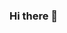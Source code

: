 ### Hi there 👋

<!--
**smithnaomi/smithnaomi** is a ✨ _special_ ✨ repository because its `README.md` (this file) appears on your GitHub profile.


#### More facts

- ✔️ Can code
- ✔️ Have a [Portfolio]()
- ✔️ Can roller skate
- ✖️ ~~Can fix your phone~~
- ✖️ ~~Can make you a cake~~
- ✖️ ~~Can lend you money~~
Here are some ideas to get you started:

- 🔭 I’m currently working on my React portfolio ...
- 🌱 I’m currently learning ...
- 👯 I’m looking to collaborate on ...
- 🤔 I’m looking for help with ...
- 💬 Ask me about ...
- 📫 How to reach me: ...
- 😄 Pronouns: ...
- ⚡ Fun fact: ...
-->
